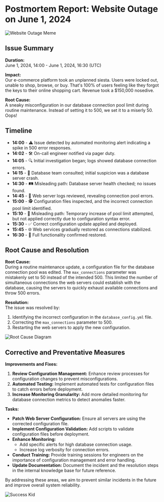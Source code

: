 # Postmortem Report: Website Outage on June 1, 2024

![Website Outage Meme](https://i.imgflip.com/3pej5z.jpg)

## Issue Summary

**Duration:**  
June 1, 2024, 14:00 - June 1, 2024, 16:30 (UTC)

**Impact:**  
Our e-commerce platform took an unplanned siesta. Users were locked out, unable to shop, browse, or buy. That's 100% of users feeling like they forgot the keys to their online shopping cart. Revenue took a $150,000 nosedive.

**Root Cause:**  
A sneaky misconfiguration in our database connection pool limit during routine maintenance. Instead of setting it to 500, we set it to a miserly 50. Oops!

## Timeline

- **14:00** - ⚠️ Issue detected by automated monitoring alert indicating a spike in 500 error responses.
- **14:02** - 🛠️ On-call engineer notified via pager duty.
- **14:05** - 🔍 Initial investigation began; logs showed database connection errors.
- **14:15** - 🧐 Database team consulted; initial suspicion was a database server crash.
- **14:30** - 🛤️ Misleading path: Database server health checked; no issues found.
- **14:45** - 📝 Web server logs reviewed, revealing connection pool errors.
- **15:00** - 🕵️ Configuration files inspected, and the incorrect connection pool limit identified.
- **15:10** - 🚧 Misleading path: Temporary increase of pool limit attempted, but not applied correctly due to configuration syntax error.
- **15:30** - ✅ Correct configuration update applied and deployed.
- **15:45** - 🌐 Web services gradually restored as connections stabilized.
- **16:30** - 🎉 Full functionality confirmed restored.

## Root Cause and Resolution

**Root Cause:**  
During a routine maintenance update, a configuration file for the database connection pool was edited. The `max_connections` parameter was mistakenly set to 50 instead of the intended 500. This limited the number of simultaneous connections the web servers could establish with the database, causing the servers to quickly exhaust available connections and throw 500 errors.

**Resolution:**  
The issue was resolved by:
1. Identifying the incorrect configuration in the `database_config.yml` file.
2. Correcting the `max_connections` parameter to 500.
3. Restarting the web servers to apply the new configuration.

![Root Cause Diagram](https://via.placeholder.com/600x400?text=Root+Cause+Diagram)

## Corrective and Preventative Measures

**Improvements and Fixes:**
1. **Review Configuration Management:** Enhance review processes for configuration changes to prevent misconfigurations.
2. **Automated Testing:** Implement automated tests for configuration files to catch errors before deployment.
3. **Increase Monitoring Granularity:** Add more detailed monitoring for database connection metrics to detect anomalies faster.

**Tasks:**
- **Patch Web Server Configuration:** Ensure all servers are using the corrected configuration file.
- **Implement Configuration Validation:** Add scripts to validate configuration files before deployment.
- **Enhance Monitoring:**
  - Add specific alerts for high database connection usage.
  - Increase log verbosity for connection errors.
- **Conduct Training:** Provide training sessions for engineers on the importance of configuration management and error handling.
- **Update Documentation:** Document the incident and the resolution steps in the internal knowledge base for future reference.

By addressing these areas, we aim to prevent similar incidents in the future and improve overall system reliability.

![Success Kid](https://i.imgflip.com/4/2xscjb.jpg)

